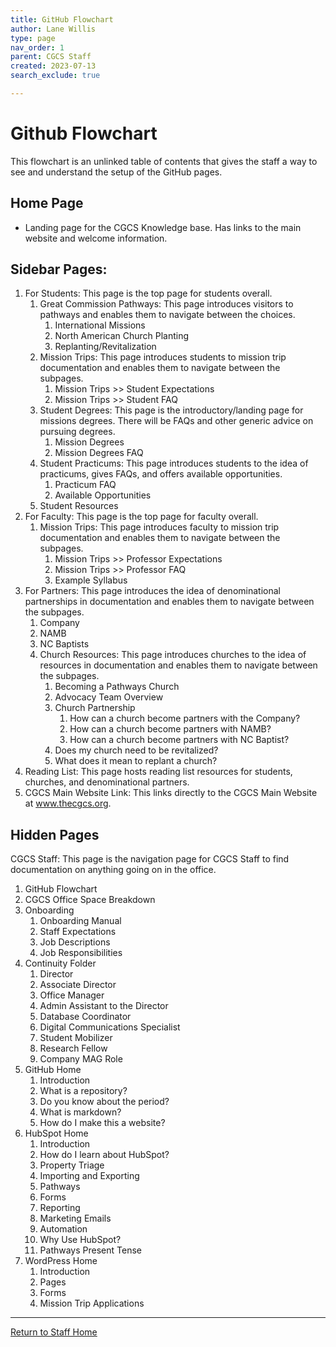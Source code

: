 ```yaml
---
title: GitHub Flowchart
author: Lane Willis
type: page
nav_order: 1
parent: CGCS Staff
created: 2023-07-13
search_exclude: true

---
```


# Github Flowchart
This flowchart is an unlinked table of contents that gives the staff a way to see and understand the setup of the GitHub pages.

## Home Page
* Landing page for the CGCS Knowledge base. Has links to the main website and welcome information.

## Sidebar Pages:
1. For Students: This page is the top page for students overall.
   1. Great Commission Pathways: This page introduces visitors to pathways and enables them to navigate between the choices.
      1. International Missions
      2. North American Church Planting
      3. Replanting/Revitalization
   2. Mission Trips: This page introduces students to mission trip documentation and enables them to navigate between the subpages.
      1. Mission Trips >> Student Expectations
      2. Mission Trips >> Student FAQ
   3. Student Degrees: This page is the introductory/landing page for missions degrees. There will be FAQs and other generic advice on pursuing degrees.
      1. Mission Degrees
      2. Mission Degrees FAQ
   4. Student Practicums: This page introduces students to the idea of practicums, gives FAQs, and offers available opportunities.
      1. Practicum FAQ
      2. Available Opportunities
   5. Student Resources
2. For Faculty: This page is the top page for faculty overall.
   1. Mission Trips: This page introduces faculty to mission trip documentation and enables them to navigate between the subpages.
      1. Mission Trips >> Professor Expectations
      2. Mission Trips >> Professor FAQ
      3. Example Syllabus
3. For Partners: This page introduces the idea of denominational partnerships in documentation and enables them to navigate between the subpages.
   1. Company
   2. NAMB
   3. NC Baptists
   4. Church Resources: This page introduces churches to the idea of resources in documentation and enables them to navigate between the subpages.
      1. Becoming a Pathways Church
      2. Advocacy Team Overview
      3. Church Partnership
         1. How can a church become partners with the Company?
         2. How can a church become partners with NAMB?
         3. How can a church become partners with NC Baptist?
      4. Does my church need to be revitalized?
      5. What does it mean to replant a church?
4. Reading List: This page hosts reading list resources for students, churches, and denominational partners.
5. CGCS Main Website Link: This links directly to the CGCS Main Website at www.thecgcs.org.

## Hidden Pages
CGCS Staff: This page is the navigation page for CGCS Staff to find documentation on anything going on in the office.
   1. GitHub Flowchart
   2. CGCS Office Space Breakdown
   3. Onboarding
      1. Onboarding Manual
      2. Staff Expectations
      3. Job Descriptions
      4. Job Responsibilities
   4. Continuity Folder
      1. Director
      2. Associate Director
      3. Office Manager
      4. Admin Assistant to the Director
      5. Database Coordinator
      6. Digital Communications Specialist
      7. Student Mobilizer
      8. Research Fellow
      9. Company MAG Role
   4. GitHub Home
      1. Introduction
      2. What is a repository?
      3. Do you know about the period?
      4. What is markdown?
      5. How do I make this a website?
   5. HubSpot Home
      1. Introduction
      2. How do I learn about HubSpot?
      3. Property Triage
      4. Importing and Exporting
      5. Pathways
      6. Forms
      7. Reporting
      8. Marketing Emails
      9. Automation
      10. Why Use HubSpot?
      11. Pathways Present Tense
   6. WordPress Home
      1. Introduction
      2. Pages
      3. Forms
      4. Mission Trip Applications

---

[Return to Staff Home](/staff)

